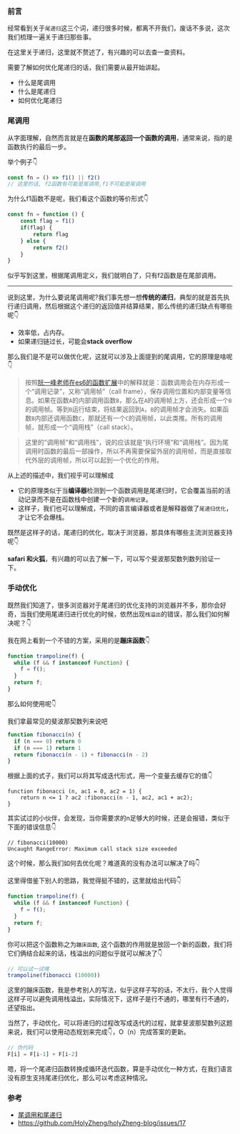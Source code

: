### 前言

经常看到关于`尾递归`这三个词，递归很多时候，都离不开我们，废话不多说，这次我们梳理一遍关于递归那些事。





在这里关于递归，这里就不赘述了，有兴趣的可以去查一查资料。



需要了解如何优化尾递归的话，我们需要从最开始讲起。

- 什么是尾调用
- 什么是尾递归
- 如何优化尾递归



### 尾调用

从字面理解，自然而言就是在**函数的尾部返回一个函数的调用**，通常来说，指的是函数执行的最后一步。

举个例子👇

```js
const fn = () => f1() || f2()
// 这里的话, f2函数有可能是尾调用,f1不可能是尾调用
```

为什么f1函数不是呢，我们看这个函数的等价形式👇

```js
const fn = function () {
    const flag = f1()
    if(flag) {
        return flag
    } else {
        return f2()
    }
}
```

似乎写到这里，根据尾调用定义，我们就明白了，只有f2函数是在尾部调用。



--------



说到这里，为什么要说尾调用呢?我们事先想一想**传统的递归**，典型的就是首先执行递归调用，然后根据这个递归的返回值并结算结果，那么传统的递归缺点有哪些呢👇

- 效率低，占内存。
- 如果递归链过长，可能会**stack overflow**



那么我们是不是可以做优化呢，这就可以涉及上面提到的尾调用，它的原理是啥呢👇



> 按照[阮一峰老师在es6的函数扩展](http://es6.ruanyifeng.com/#docs/function)中的解释就是：函数调用会在内存形成一个“调用记录”，又称“调用帧”（call frame），保存调用位置和内部变量等信息。如果在函数`A`的内部调用函数`B`，那么在`A`的调用帧上方，还会形成一个`B`的调用帧。等到`B`运行结束，将结果返回到`A`，`B`的调用帧才会消失。如果函数`B`内部还调用函数`C`，那就还有一个`C`的调用帧，以此类推。所有的调用帧，就形成一个“调用栈”（call stack）。



> 这里的“调用帧”和“调用栈”，说的应该就是“执行环境”和“调用栈”。因为尾调用时函数的最后一部操作，所以不再需要保留外层的调用帧，而是直接取代外层的调用帧，所以可以起到一个优化的作用。



从上述的描述中，我们视乎可以理解成

- 它的原理类似于当**编译器**检测到一个函数调用是尾递归时，它会覆盖当前的活动记录而不是在函数栈中创建一个新的`调用记录`。
- 这样子，我们也可以理解成，不同的语言编译器或者是解释器做了`尾递归优化`，才让它不会爆栈。



既然是这样子的话，尾递归的优化，取决于浏览器，那具体有哪些主流浏览器支持呢👇

**safari 和火狐**，有兴趣的可以去了解一下，可以写个斐波那契数列数列验证一下。



### 手动优化

既然我们知道了，很多浏览器对于尾递归的优化支持的浏览器并不多，那你会好奇，当我们使用尾递归进行优化的时候，依然出现`栈溢出`的错误，那么我们如何解决呢？👇



我在网上看到一个不错的方案，采用的是**蹦床函数**👇

```js
function trampoline(f) {
  while (f && f instanceof Function) {
    f = f();
  }
  return f;
}
```

那么如何使用呢👇

我们拿最常见的斐波那契数列来说吧

```js
function fibonacci(n) {
  if (n === 0) return 0
  if (n === 1) return 1
  return fibonacci(n - 1) + fibonacci(n - 2)
}
```

根据上面的式子，我们可以将其写成迭代形式，用一个变量去缓存它的值👇

```
function fibonacci (n, ac1 = 0, ac2 = 1) {
    return n <= 1 ? ac2 :fibonacci(n - 1, ac2, ac1 + ac2);
}
```

其实试过的小伙伴，会发现，当你需要求的n足够大的时候，还是会报错，类似于下面的错误信息👇

```mdn
// fibonacci(10000)
Uncaught RangeError: Maximum call stack size exceeded
```

这个时候，那么我们如何去优化呢？难道真的没有办法可以解决了吗👇

这里得借鉴下别人的思路，我觉得挺不错的，这里就给出代码👇

```js
function trampoline(f) {
  while (f && f instanceof Function) {
    f = f();
  }
  return f;
}
```

你可以把这个函数称之为`蹦床函数`, 这个函数的作用就是放回一个新的函数，我们将它们俩结合起来的话，栈溢出的问题似乎就可以解决了👇

```js
// 可以试一试噢
trampoline(fibonacci (10000))
```

这里的蹦床函数，我是参考别人的写法，似乎这样子写的话，不太行，我个人觉得这样子可以避免调用栈溢出，实际情况下，这样子是行不通的，哪里有行不通的，还望指出。



当然了，手动优化，可以将递归的过程改写成迭代的过程，就拿斐波那契数列这题来说，我们可以使用动态规划来完成👇，O（n）完成答案的更新。

```js
// 伪代码
F[i] = F[i-1] + F[i-2]
```



嗯，将一个尾递归函数转换成循环迭代函数，算是手动优化一种方式，在我们语言没有原生支持尾递归优化，那么可以考虑这种情况。





### 参考

- [尾调用和尾递归](https://juejin.im/post/6844903590033621006)
- https://github.com/HolyZheng/holyZheng-blog/issues/17